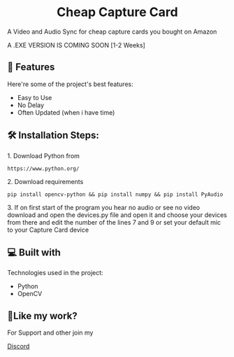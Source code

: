 <h1 align="center" id="title">Cheap Capture Card</h1>

<p id="description">A Video and Audio Sync for cheap capture cards you bought on Amazon</p>

<p id="description">A .EXE VERSION IS COMING SOON [1-2 Weeks]</p>


<h2>🧐 Features</h2>

Here're some of the project's best features:

*   Easy to Use
*   No Delay
*   Often Updated (when i have time)

<h2>🛠️ Installation Steps:</h2>

<p>1. Download Python from</p>

```
https://www.python.org/
```

<p>2. Download requirements</p>

```
pip install opencv-python && pip install numpy && pip install PyAudio
```

<p>3. If on first start of the program you hear no audio or see no video download and open the devices.py file and open it and choose your devices from there and edit the number of the lines 7 and 9 or set your default mic to your Capture Card device</p>

  
  
<h2>💻 Built with</h2>

Technologies used in the project:

*   Python
*   OpenCV

<h2>💖Like my work?</h2>

For Support and other join my<p>[Discord](https://discord.gg/UPaXWE9GhZ)</p>
